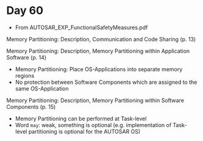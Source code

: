 # Day 60

* From AUTOSAR\_EXP\_FunctionalSafetyMeasures.pdf

Memory Partitioning: Description, Communication and Code Sharing (p. 13)

Memory Partitioning: Description, Memory Partitioning within Application Software (p. 14)
* Memory Partitioning: Place OS-Applications into separate memory regions
* No protection between Software Components which are assigned to the same OS-Application

Memory Partitioning: Description, Memory Partitioning within Software Components (p. 15)
* Memory Partitioning can be performed at Task-level
* Word `may`: weak, something is optional (e.g. implementation of Task-level partitioning is optional for the AUTOSAR OS)
